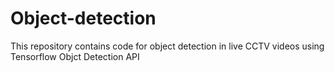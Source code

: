 # Object-detection
This repository contains code for object detection in live CCTV videos using Tensorflow Objct Detection API
